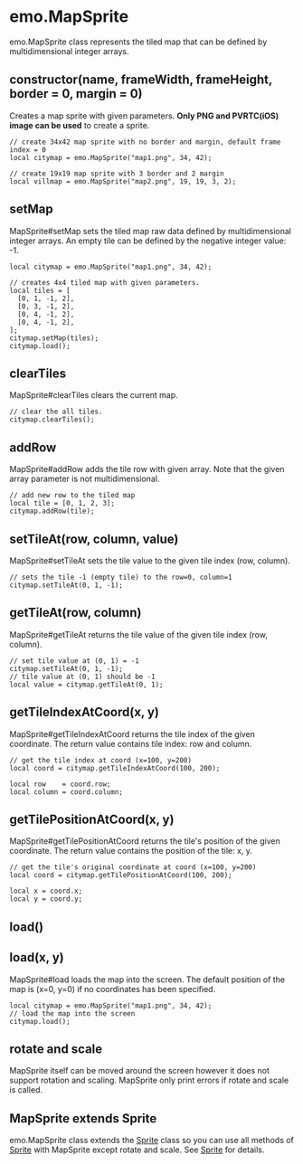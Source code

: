 # emo.MapSprite #

emo.MapSprite class represents the tiled map that can be defined by multidimensional integer arrays.

## constructor(name, frameWidth, frameHeight, border = 0, margin = 0) ##

Creates a map sprite with given parameters. **Only PNG and PVRTC(iOS) image can be used** to create a sprite.

```
// create 34x42 map sprite with no border and margin, default frame index = 0
local citymap = emo.MapSprite("map1.png", 34, 42);

// create 19x19 map sprite with 3 border and 2 margin
local villmap = emo.MapSprite("map2.png", 19, 19, 3, 2);
```

## setMap ##

MapSprite#setMap sets the tiled map raw data defined by multidimensional integer arrays. An empty tile can be defined by the negative integer value: -1.

```
local citymap = emo.MapSprite("map1.png", 34, 42);

// creates 4x4 tiled map with given parameters.
local tiles = [
  [0, 1, -1, 2],
  [0, 3, -1, 2],
  [0, 4, -1, 2],
  [0, 4, -1, 2],
];
citymap.setMap(tiles);
citymap.load();
```

## clearTiles ##

MapSprite#clearTiles clears the current map.

```
// clear the all tiles.
citymap.clearTiles();
```

## addRow ##

MapSprite#addRow adds the tile row with given array. Note that the given array parameter is not multidimensional.

```
// add new row to the tiled map
local tile = [0, 1, 2, 3];
citymap.addRow(tile);
```

## setTileAt(row, column, value) ##

MapSprite#setTileAt sets the tile value to the given tile index (row, column).

```
// sets the tile -1 (empty tile) to the row=0, column=1
citymap.setTileAt(0, 1, -1);
```

## getTileAt(row, column) ##

MapSprite#getTileAt returns the tile value of the given tile index (row, column).

```
// set tile value at (0, 1) = -1
citymap.setTileAt(0, 1, -1);
// tile value at (0, 1) should be -1
local value = citymap.getTileAt(0, 1);
```

## getTileIndexAtCoord(x, y) ##

MapSprite#getTileIndexAtCoord returns the tile index of the given coordinate. The return value contains tile index: row and column.

```
// get the tile index at coord (x=100, y=200)
local coord = citymap.getTileIndexAtCoord(100, 200);

local row    = coord.row;
local column = coord.column;
```

## getTilePositionAtCoord(x, y) ##

MapSprite#getTilePositionAtCoord returns the tile's position of the given coordinate. The return value contains the position of the tile: x, y.

```
// get the tile's original coordinate at coord (x=100, y=200)
local coord = citymap.getTilePositionAtCoord(100, 200);

local x = coord.x;
local y = coord.y;
```

## load() ##
## load(x, y) ##

MapSprite#load loads the map into the screen. The default position of the map is (x=0, y=0) if no coordinates has been specified.

```
local citymap = emo.MapSprite("map1.png", 34, 42);
// load the map into the screen
citymap.load();
```

## rotate and scale ##

MapSprite itself can be moved around the screen however it does not support rotation and scaling. MapSprite only print errors if rotate and scale is called.

## MapSprite extends Sprite ##

emo.MapSprite class extends the [Sprite](Sprite.md) class so you can use all methods of [Sprite](Sprite.md) with MapSprite except rotate and scale. See [Sprite](Sprite.md) for details.